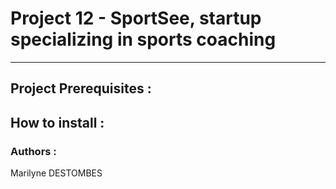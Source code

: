 # Project 12 - SportSee, startup specializing in sports coaching

---

## Project Prerequisites :

## How to install :

### Authors :

Marilyne DESTOMBES

